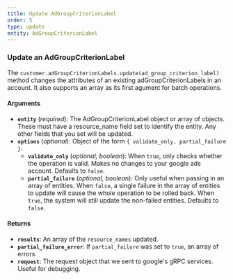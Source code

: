 ```yaml
---
title: Update AdGroupCriterionLabel
order: 5
type: update
entity: AdGroupCriterionLabel
---
```


### Update an AdGroupCriterionLabel

The `customer.adGroupCriterionLabels.update(ad_group_criterion_label)` method changes the attributes of an existing adGroupCriterionLabels in an account. It also supports an array as its first agument for batch operations.

#### Arguments

- **`entity`** (_required_): The AdGroupCriterionLabel object or array of objects. These must have a resource_name field set to identify the entity. Any other fields that you set will be updated.
- **`options`** (_optional_): Object of the form `{ validate_only, partial_failure }`:
  - **`validate_only`** (_optional, boolean_): When `true`, only checks whether the operation is valid. Makes no changes to your google ads account. Defaults to `false`.
  - **`partial_failure`** (_optional, boolean_): Only useful when passing in an array of entities. When `false`, a single failure in the array of entities to update will cause the whole operation to be rolled back. When `true`, the system will still update the non-failed entities. Defaults to `false`.

#### Returns

- **`results`**: An array of the `resource_names` updated.
- **`partial_failure_error`**: If `partial_failure` was set to `true`, an array of errors.
- **`request`**: The request object that we sent to google's gRPC services. Useful for debugging.
